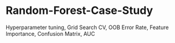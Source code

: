 # Random-Forest-Case-Study
Hyperparameter tuning, Grid Search CV, OOB Error Rate, Feature Importance, Confusion Matrix, AUC
